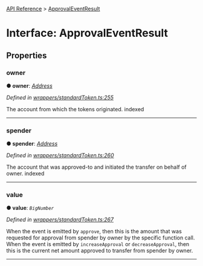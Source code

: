 [API Reference](../README.md) > [ApprovalEventResult](../interfaces/ApprovalEventResult.md)



# Interface: ApprovalEventResult


## Properties
<a id="owner"></a>

###  owner

**●  owner**:  *[Address](../#Address)* 

*Defined in [wrappers/standardToken.ts:255](https://github.com/daostack/arc.js/blob/f343aa24/lib/wrappers/standardToken.ts#L255)*



The account from which the tokens originated. indexed




___

<a id="spender"></a>

###  spender

**●  spender**:  *[Address](../#Address)* 

*Defined in [wrappers/standardToken.ts:260](https://github.com/daostack/arc.js/blob/f343aa24/lib/wrappers/standardToken.ts#L260)*



The account that was approved-to and initiated the transfer on behalf of owner. indexed




___

<a id="value"></a>

###  value

**●  value**:  *`BigNumber`* 

*Defined in [wrappers/standardToken.ts:267](https://github.com/daostack/arc.js/blob/f343aa24/lib/wrappers/standardToken.ts#L267)*



When the event is emitted by `approve`, then this is the amount that was requested for approval from spender by owner by the specific function call. When the event is emitted by `increaseApproval` or `decreaseApproval`, then this is the current net amount approved to transfer from spender by owner.




___


